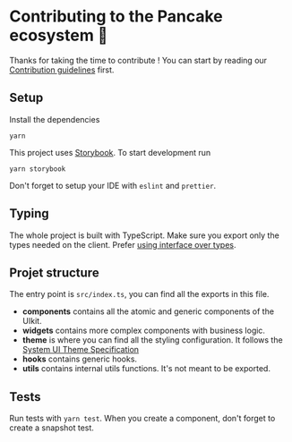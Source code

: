# Contributing to the Pancake ecosystem 🥞

Thanks for taking the time to contribute ! You can start by reading our [Contribution guidelines](https://docs.pancakeswap.finance/code/contributing) first.

## Setup

Install the dependencies

```text
yarn
```

This project uses [Storybook](https://storybook.js.org/). To start development run

```text
yarn storybook
```

Don't forget to setup your IDE with `eslint` and `prettier`.

## Typing

The whole project is built with TypeScript. Make sure you export only the types needed on the client. Prefer [using interface over types](https://www.typescriptlang.org/docs/handbook/advanced-types.html#interfaces-vs-type-aliases).

## Projet structure

The entry point is `src/index.ts`, you can find all the exports in this file.

* **components** contains all the atomic and generic components of the UIkit.
* **widgets** contains more complex components with business logic.
* **theme** is where you can find all the styling configuration. It follows the [System UI Theme Specification](https://system-ui.com/theme)
* **hooks** contains generic hooks.
* **utils** contains internal utils functions. It's not meant to be exported.

## Tests

Run tests with `yarn test`. When you create a component, don't forget to create a snapshot test.

